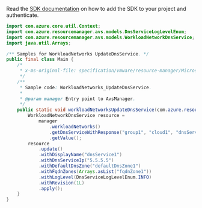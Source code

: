 Read the [SDK documentation](https://github.com/Azure/azure-sdk-for-java/blob/azure-resourcemanager-avs_1.0.0-beta.3/sdk/avs/azure-resourcemanager-avs/README.md) on how to add the SDK to your project and authenticate.

```java
import com.azure.core.util.Context;
import com.azure.resourcemanager.avs.models.DnsServiceLogLevelEnum;
import com.azure.resourcemanager.avs.models.WorkloadNetworkDnsService;
import java.util.Arrays;

/** Samples for WorkloadNetworks UpdateDnsService. */
public final class Main {
    /*
     * x-ms-original-file: specification/vmware/resource-manager/Microsoft.AVS/stable/2021-12-01/examples/WorkloadNetworks_UpdateDnsServices.json
     */
    /**
     * Sample code: WorkloadNetworks_UpdateDnsService.
     *
     * @param manager Entry point to AvsManager.
     */
    public static void workloadNetworksUpdateDnsService(com.azure.resourcemanager.avs.AvsManager manager) {
        WorkloadNetworkDnsService resource =
            manager
                .workloadNetworks()
                .getDnsServiceWithResponse("group1", "cloud1", "dnsService1", Context.NONE)
                .getValue();
        resource
            .update()
            .withDisplayName("dnsService1")
            .withDnsServiceIp("5.5.5.5")
            .withDefaultDnsZone("defaultDnsZone1")
            .withFqdnZones(Arrays.asList("fqdnZone1"))
            .withLogLevel(DnsServiceLogLevelEnum.INFO)
            .withRevision(1L)
            .apply();
    }
}
```
